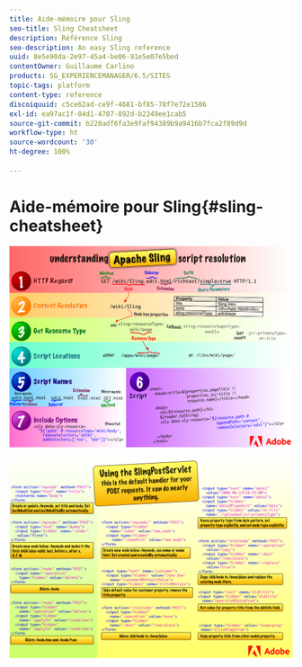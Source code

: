 ```yaml
---
title: Aide-mémoire pour Sling
seo-title: Sling Cheatsheet
description: Référence Sling
seo-description: An easy Sling reference
uuid: 8e5e90da-2e97-45a4-be06-91e5e07e5bed
contentOwner: Guillaume Carlino
products: SG_EXPERIENCEMANAGER/6.5/SITES
topic-tags: platform
content-type: reference
discoiquuid: c5ce62ad-ce9f-4681-bf85-78f7e72e1506
exl-id: ea97ac1f-84d1-4707-892d-b2249ee1cab5
source-git-commit: b220adf6fa3e9faf94389b9a9416b7fca2f89d9d
workflow-type: ht
source-wordcount: '30'
ht-degree: 100%

---
```


# Aide-mémoire pour Sling{#sling-cheatsheet}

![Présentation de la résolution du script Apache Sling.](assets/sling-cheatsheet-01.png)

![Utilisation de SlingPostServlet : il s’agit du gestionnaire par défaut pour vos requêtes POST ; il peut pratiquement tout faire.](assets/sling-cheatsheet-02.png)
